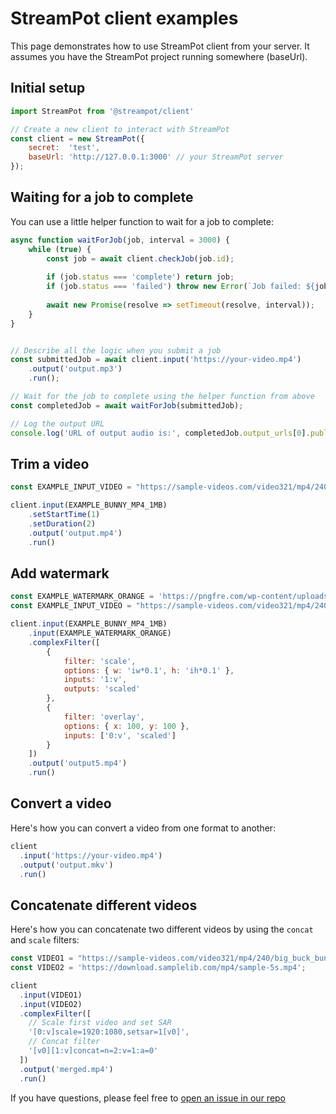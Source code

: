 # StreamPot client examples

This page demonstrates how to use StreamPot client from your server. It assumes you have the StreamPot project running somewhere (baseUrl).

## Initial setup

```js
import StreamPot from '@streampot/client'

// Create a new client to interact with StreamPot
const client = new StreamPot({
    secret:  'test',
    baseUrl: 'http://127.0.0.1:3000' // your StreamPot server
});
```

## Waiting for a job to complete

You can use a little helper function to wait for a job to complete:

```js
async function waitForJob(job, interval = 3000) {
    while (true) {
        const job = await client.checkJob(job.id);
        
        if (job.status === 'complete') return job;
        if (job.status === 'failed') throw new Error(`Job failed: ${job.error}`);
        
        await new Promise(resolve => setTimeout(resolve, interval));
    }
}


// Describe all the logic when you submit a job
const submittedJob = await client.input('https://your-video.mp4')
    .output('output.mp3')
    .run();

// Wait for the job to complete using the helper function from above
const completedJob = await waitForJob(submittedJob);

// Log the output URL
console.log('URL of output audio is:', completedJob.output_urls[0].public_url);
```

## Trim a video
```js
const EXAMPLE_INPUT_VIDEO = "https://sample-videos.com/video321/mp4/240/big_buck_bunny_240p_1mb.mp4";

client.input(EXAMPLE_BUNNY_MP4_1MB)
    .setStartTime(1)
    .setDuration(2)
    .output('output.mp4')
    .run()
```

## Add watermark

```js
const EXAMPLE_WATERMARK_ORANGE = 'https://pngfre.com/wp-content/uploads/orange-poster.png'
const EXAMPLE_INPUT_VIDEO = "https://sample-videos.com/video321/mp4/240/big_buck_bunny_240p_1mb.mp4";

client.input(EXAMPLE_BUNNY_MP4_1MB)
    .input(EXAMPLE_WATERMARK_ORANGE)
    .complexFilter([
        {
            filter: 'scale',
            options: { w: 'iw*0.1', h: 'ih*0.1' },
            inputs: '1:v',
            outputs: 'scaled'
        },
        {
            filter: 'overlay',
            options: { x: 100, y: 100 },
            inputs: ['0:v', 'scaled']
        }
    ])
    .output('output5.mp4')
    .run()
```

## Convert a video

Here's how you can convert a video from one format to another:

```js
client
  .input('https://your-video.mp4')
  .output('output.mkv')
  .run()
```

## Concatenate different videos

Here's how you can concatenate two different videos by using the `concat` and `scale` filters:

```js
const VIDEO1 = "https://sample-videos.com/video321/mp4/240/big_buck_bunny_240p_1mb.mp4";
const VIDEO2 = 'https://download.samplelib.com/mp4/sample-5s.mp4';

client
  .input(VIDEO1)
  .input(VIDEO2)
  .complexFilter([
    // Scale first video and set SAR
    '[0:v]scale=1920:1080,setsar=1[v0]',
    // Concat filter
    '[v0][1:v]concat=n=2:v=1:a=0'
  ])
  .output('merged.mp4')
  .run()
```

If you have questions, please feel free to [open an issue in our repo](https://github.com/jackbridger/streampot/issues/new)

